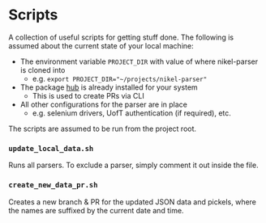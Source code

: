 # Scripts
A collection of useful scripts for getting stuff done. The following is assumed about the current state of your local machine:
- The environment variable `PROJECT_DIR` with value of where nikel-parser is cloned into
    - e.g. `export PROJECT_DIR="~/projects/nikel-parser"`
- The package [hub](https://github.com/github/hub) is already installed for your system
    - This is used to create PRs via CLI
- All other configurations for the parser are in place
    - e.g. selenium drivers, UofT authentication (if required), etc.

The scripts are assumed to be run from the project root.

### `update_local_data.sh`
Runs all parsers. To exclude a parser, simply comment it out inside the file.

### `create_new_data_pr.sh`
Creates a new branch & PR for the updated JSON data and pickels, where the names are suffixed by the current date and time.